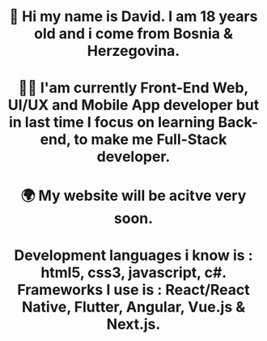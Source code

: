 <div align="center">
  <h1>👋 Hi my name is <b>David</b>. I am 18 years old and i come from Bosnia & Herzegovina.</h1>
  <h1>👨‍💻 I'am currently <b>Front-End Web, UI/UX and Mobile App developer</b> but in last time I focus on learning Back-end, to make me Full-Stack developer.</h1>
  <h1>🌍<b> My website will be acitve very soon.</b></h1>
  <h1>Development languages i know is : <b>html5, css3, javascript, c#.</b> Frameworks I use is : <b>React/React Native, Flutter, Angular, Vue.js & Next.js.</b></h1>
</div>
